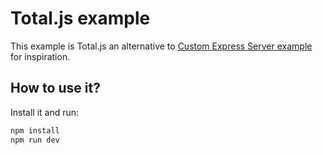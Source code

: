 
# Total.js example

This example is Total.js an alternative to [Custom Express Server example](https://github.com/zeit/next.js/tree/master/examples/custom-server-express) for inspiration.

## How to use it?

Install it and run:

```bash
npm install
npm run dev
```